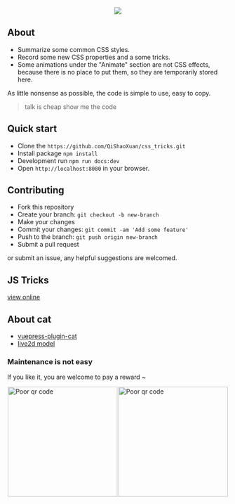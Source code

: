 <div align="center"><img src="https://raw.githubusercontent.com/QiShaoXuan/css_tricks/master/logo.png"></div>

<div style="display:none" id="local-zh"></div>

## About

- Summarize some common CSS styles.
- Record some new CSS properties and a some tricks.
- Some animations under the "Animate" section are not CSS effects, because there is no place to put them, so they are temporarily stored here.

As little nonsense as possible, the code is simple to use, easy to copy.

> talk is cheap show me the code

## Quick start

- Clone the `https://github.com/QiShaoXuan/css_tricks.git`
- Install package `npm install`
- Development run `npm run docs:dev`
- Open `http://localhost:8080` in your browser.

<div style="display:none" id="list-en"></div>

## Contributing

- Fork this repository
- Create your branch: `git checkout -b new-branch`
- Make your changes
- Commit your changes: `git commit -am 'Add some feature'`
- Push to the branch: `git push origin new-branch`
- Submit a pull request

or submit an issue, any helpful suggestions are welcomed.

## JS Tricks
<a href="https://qishaoxuan.github.io/js_tricks/" target="_blank">view online</a>

## About cat

- <a href="https://github.com/QiShaoXuan/vuepress-plugin-cat" target="_blank">vuepress-plugin-cat</a>
- <a href="https://github.com/QiShaoXuan/live2DModel">live2d model</a>

### Maintenance is not easy

If you like it, you are welcome to pay a reward ~

<div style="display: flex;justify-content: space-around;">
  <img width="250" src="https://raw.githubusercontent.com/QiShaoXuan/css_tricks/master/buyCoffee/alipay.png" alt="Poor qr code">
  <img width="250" src="https://raw.githubusercontent.com/QiShaoXuan/css_tricks/master/buyCoffee/wx.png" alt="Poor qr code">
</div>

